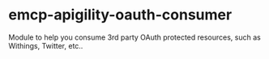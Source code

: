 emcp-apigility-oauth-consumer
=============================

Module to help you consume 3rd party OAuth protected resources, such as Withings, Twitter, etc..
